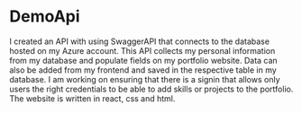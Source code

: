 # DemoApi

I created an API with using SwaggerAPI that connects to the database hosted on my Azure account. This API collects my personal information from my database and populate fields on my portfolio website. Data can also be added from my frontend and saved in the respective table in my database. I am working on ensuring that there is a signin that allows only users the right credentials to be able to add skills or projects to the portfolio.
The website is written in react, css and html.
